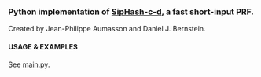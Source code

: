 ### Python implementation of [SipHash-c-d][1], a fast short-input PRF.
Created by Jean-Philippe Aumasson and Daniel J. Bernstein.

#### USAGE & EXAMPLES
See [main.py][2].

[1]: http://131002.net/siphash/
[2]: https://github.com/Daeinar/siphash/blob/master/main.py
